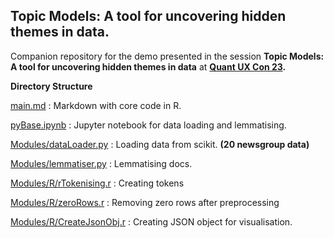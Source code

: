## Topic Models: A tool for uncovering hidden themes in data.
Companion repository for the demo presented in the session **Topic Models: A tool for uncovering hidden themes in data** at **[Quant UX Con 23](https://www.quantuxcon.org).**


**Directory Structure**

[main.md](main.md) : Markdown with core code in R.

[pyBase.ipynb](pyBase.ipynb) : Jupyter notebook for data loading and lemmatising.

[Modules/dataLoader.py](./Modules/dataLoader.py) : Loading data from scikit. **(20 newsgroup data)**

[Modules/lemmatiser.py](./Modules/lemmatiser.py) : Lemmatising docs.


[Modules/R/rTokenising.r](./Modules/R/rTokenising.r) : Creating tokens

[Modules/R/zeroRows.r](./Modules/R/zeroRows.r) : Removing zero rows after preprocessing

[Modules/R/CreateJsonObj.r](./Modules/R/CreateJsonObj.r) : Creating JSON object for visualisation.